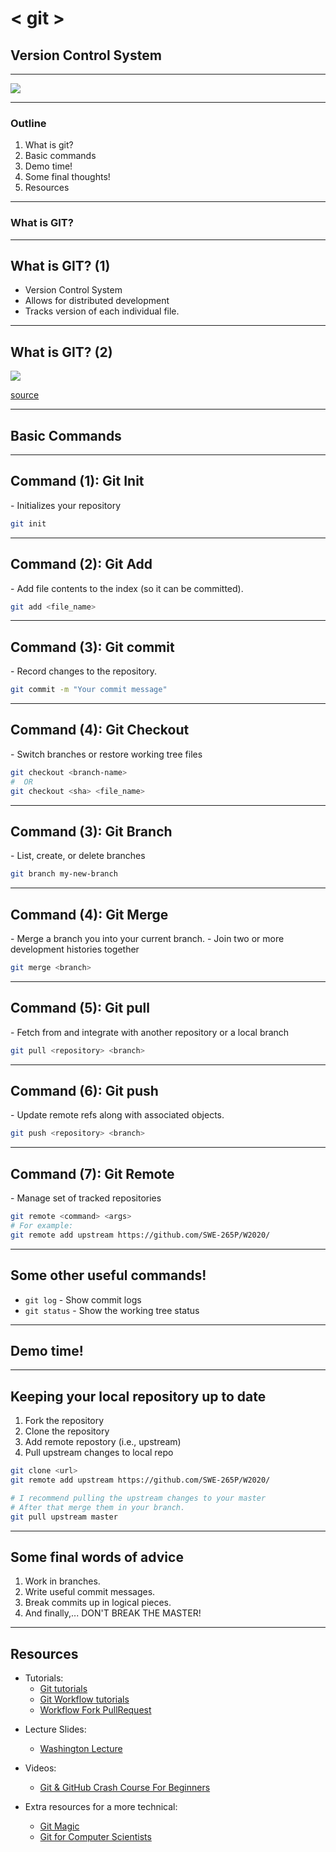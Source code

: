 # \< git \>
## Version Control System 

----

<section data-background="#eee">

![](https://imgs.xkcd.com/comics/git.png )

----

<section data-background="#eee">

#  Outline
1. What is git?
3. Basic commands
4. Demo time!
5. Some final thoughts!
6. Resources

----

# What is GIT?

----

<section data-background="#eee">

## What is GIT? (1)

+ Version Control System
+ Allows for distributed development
+ Tracks version of each individual file.


----

<section data-background="#eee">

## What is GIT? (2)

![](https://raw.githubusercontent.com/greenpau/ndmtk/master/docs/_static/images/ndmtk.code.submission.workflow.png)

[source](https://github.com/greenpau/ndmtk/blob/master/CONTRIBUTING.md)

----

## Basic Commands

----

<section data-background="#eee">

## Command (1): Git Init
<div class="container">

<div class="col">
<p>
- Initializes your repository
</p>
</div>

<div class="col">

```sh
git init
```
</div>

</div>

----

<section data-background="#eee">

## Command (2): Git Add
<div class="container">

<div class="col">
<p>
- Add file contents to the index (so it can be committed).
</p>
</div>

<div class="col">

```sh
git add <file_name>
```
</div>

</div>

----

<section data-background="#eee">

## Command (3): Git commit
<div class="container">

<div class="col">
<p>
- Record changes to the repository.
</p>
</div>

<div class="col">

```sh
git commit -m "Your commit message"
```
</div>

</div>


----

<section data-background="#eee">

## Command (4): Git Checkout
<div class="container">

<div class="col">
<p>
-  Switch branches or restore working tree files
</p>
</div>

<div class="col">

```sh
git checkout <branch-name>
#  OR
git checkout <sha> <file_name>
```
</div>

</div>

----

<section data-background="#eee">

## Command (3): Git Branch
<div class="container">

<div class="col">
<p>
-  List, create, or delete branches
</p>
</div>

<div class="col">

```sh
git branch my-new-branch
```
</div>

</div>

----

<section data-background="#eee">

## Command (4): Git Merge
<div class="container">

<div class="col">
<p>
- Merge a branch you into your current branch.
- Join two or more development histories together
</p>
</div>

<div class="col">

```sh
git merge <branch>
```
</div>

</div>

----

<section data-background="#eee">

## Command (5): Git pull
<div class="container">

<div class="col">
<p>
- Fetch from and integrate with another repository or a local branch
</p>
</div>

<div class="col">

```sh
git pull <repository> <branch>
```
</div>

</div>

----

<section data-background="#eee">

## Command (6): Git push
<div class="container">

<div class="col">
<p>
- Update remote refs along with associated objects.
</p>
</div>

<div class="col">

```sh
git push <repository> <branch>
```
</div>

</div>

----

<section data-background="#eee">

## Command (7): Git Remote
<div class="container">

<div class="col">
<p>
- Manage set of tracked repositories
</p>
</div>

<div class="col">

```sh
git remote <command> <args>
# For example:
git remote add upstream https://github.com/SWE-265P/W2020/
```
</div>

</div>

----

<section data-background="#eee">

## Some other useful commands!

+ `git log` - Show commit logs
+ `git status` - Show the working tree status

----

## Demo time!

----

<section data-background="#eee">

## Keeping your local repository up to date

<div class="container">

<div class="col">

1. Fork the repository
2. Clone the repository
3. Add remote repostory (i.e., upstream)
4. Pull upstream changes to local repo

</div>

<div class="col">

```sh
git clone <url>
git remote add upstream https://github.com/SWE-265P/W2020/

# I recommend pulling the upstream changes to your master
# After that merge them in your branch.
git pull upstream master
```
</div>

</div>

----


## Some final words of advice

1. <span class="fragment">Work in branches.</span>
2. <span class="fragment">Write useful commit messages.</span>
3. <span class="fragment">Break commits up in logical pieces.</span>
4. <span class="fragment">And finally,...</span> <span class="fragment">DON'T BREAK THE MASTER!</span>

----

## Resources

+ Tutorials:
    + [Git tutorials](http://schacon.github.io/git/gittutorial.html)
    + [Git Workflow tutorials](http://schacon.github.io/git/gitworkflows.html)
    + [Workflow Fork PullRequest](https://gist.github.com/Chaser324/ce0505fbed06b947d962)

- Lecture Slides:
    - [Washington Lecture](https://courses.cs.washington.edu/courses/lectures/390aGitIntro_12au)

- Videos:
    - [Git & GitHub Crash Course For Beginners](https://www.youtube.com/watch?v=SWYqp7iY_Tc)

- Extra resources for a more technical:
    - [Git Magic](http://www-cs-students.stanford.edu/~blynn/gitmagic/index.html)
    - [Git for Computer Scientists](https://eagain.net/articles/git-for-computer-scientists/)

